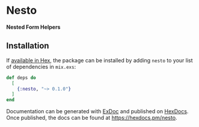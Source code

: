 # Nesto

**Nested Form Helpers**

## Installation

If [available in Hex](https://hex.pm/docs/publish), the package can be installed
by adding `nesto` to your list of dependencies in `mix.exs`:

```elixir
def deps do
  [
    {:nesto, "~> 0.1.0"}
  ]
end
```

Documentation can be generated with [ExDoc](https://github.com/elixir-lang/ex_doc)
and published on [HexDocs](https://hexdocs.pm). Once published, the docs can
be found at <https://hexdocs.pm/nesto>.

